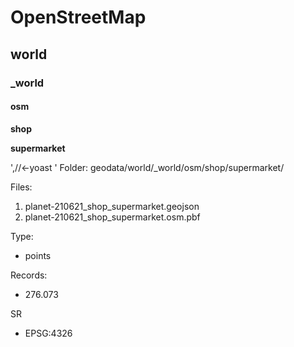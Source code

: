 # OpenStreetMap



## world

### \_world

#### osm

**shop**

**supermarket**

',//<-yoast ' Folder: geodata/world/\_world/osm/shop/supermarket/

Files:

1. planet-210621\_shop\_supermarket.geojson
2. planet-210621\_shop\_supermarket.osm.pbf

Type:

* points

Records:

* 276.073

SR

* EPSG:4326
